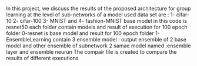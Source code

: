 In this project, we discuss the results of the proposed architecture for group learning at the level of sub-networks of a model
used data set are : 1- cifar-10 2- cifar-100 3- MNIST and 4- fashion-MNIST
base model in this code is resnet50
each folder contain models and result of execution for 100 epoch
folder 0-resnet is base model and result for 100 epoch
folder 1-EnsembleLearning contain 3 ensemble model : output ensemble of 2 base model and other ensemble of subnetwork 2 samae model named :ensemble layer and ensemble neurun
The compair file is created to compare the results of different executions

